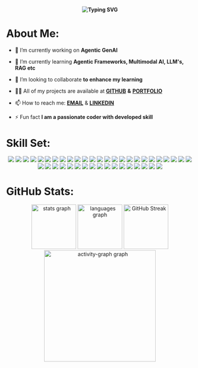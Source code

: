 <!--[![MasterHead](https://wallpapers.com/images/hd/think-about-coding-qlib86o7bz1fqbub.jpg)](https://github.com/Dr-Strange-01)-->
<!--<h1 align="center">A.o.A, It's KY 👋 </h1>-->
<!--<h1 align="center">Machine Learning/ Deep Learning/ GenAI Engineer</h1>-->
<h4 align="center"><img src="https://readme-typing-svg.demolab.com?font=Oswald&weight=700&size=45&pause=1000&color=3CA2C4&center=true&width=600&height=80&lines=Machine+Learning+Engineer;Deep+Learning+Engineer;Generative+AI+Engineer" alt="Typing SVG" /></a></h4>

<!--[![ѕтяαηgєr profile views](https://u8views.com/api/v1/github/profiles/125406268/views/day-week-month-total-count.svg)](https://u8views.com/github/Kaleemullah-Younas)
<a href="https://u8views.com/github/Kaleemullah-Younas"><img src="https://u8views.com/api/v1/github/profiles/125406268/views/day-week-month-total-count.svg"></a>-->

# **About Me**:
<!--<img align="right" width="300" alt="Coding" src="https://media.giphy.com/media/RbDKaczqWovIugyJmW/giphy.gif?cid=ecf05e47dpcfnaqf4og6cb4pkuc8tdv5r3alx4syfer7iu2b&ep=v1_gifs_related&rid=giphy.gif&ct=g">-->
- 🔭 I’m currently working on **Agentic GenAI**

- 🌱 I’m currently learning **Agentic Frameworks, Multimodal AI, LLM's, RAG etc**

- 👯 I’m looking to collaborate **to enhance my learning**

- 👨‍💻 All of my projects are available at [**GITHUB**](https://github.com/Kaleemullah-Younas?tab=repositories) **&** [**PORTFOLIO**](https://kaleemullahyounas.netlify.app/)  

- 📫 How to reach me: [**EMAIL**](mailto:kaleemullahyouus123@gmail.com) & [**LINKEDIN**](https://www.linkedin.com/in/kaleemullah-y-404300261/)

  
- ⚡ Fun fact **I am a passionate coder with developed skill**


# Skill Set:
<p align="center">
  <a href="https://git-scm.com/" target="_blank" rel="noreferrer"><img src="https://skillicons.dev/icons?i=git" /></a>
  <a href="https://kubernetes.io/docs/" target="_blank" rel="noreferrer"><img src="https://skillicons.dev/icons?i=kubernetes" /></a>
  <a href="https://www.docker.com/" target="_blank" rel="noreferrer"><img src="https://skillicons.dev/icons?i=docker" /></a>
  <a href="https://devdocs.io/c/" target="_blank" rel="noreferrer"><img src="https://skillicons.dev/icons?i=c" /></a>
  <a href="https://www.anaconda.com/" target="_blank" rel="noreferrer"><img src="https://skillicons.dev/icons?i=anaconda" /></a>
  <a href="https://aws.amazon.com/" target="_blank" rel="noreferrer"><img src="https://skillicons.dev/icons?i=aws" /></a>
  <a href="https://azure.microsoft.com/" target="_blank" rel="noreferrer"><img src="https://skillicons.dev/icons?i=azure" /></a>
  <a href="https://isocpp.org/" target="_blank" rel="noreferrer"><img src="https://skillicons.dev/icons?i=cpp" /></a>
  <a href="https://developer.mozilla.org/en-US/docs/Web/CSS" target="_blank" rel="noreferrer"><img src="https://skillicons.dev/icons?i=css" /></a>
  <a href="https://discord.com/" target="_blank" rel="noreferrer"><img src="https://skillicons.dev/icons?i=discord" /></a>
  <a href="https://fastapi.tiangolo.com/" target="_blank" rel="noreferrer"><img src="https://skillicons.dev/icons?i=fastapi" /></a>
  <a href="https://firebase.google.com/" target="_blank" rel="noreferrer"><img src="https://skillicons.dev/icons?i=firebase" /></a>
  <a href="https://www.figma.com/" target="_blank" rel="noreferrer"><img src="https://skillicons.dev/icons?i=figma" /></a>
  <a href="https://cloud.google.com/" target="_blank" rel="noreferrer"><img src="https://skillicons.dev/icons?i=gcp" /></a>
  <a href="https://www.heroku.com/" target="_blank" rel="noreferrer"><img src="https://skillicons.dev/icons?i=heroku" /></a>
  <a href="https://developer.mozilla.org/en-US/docs/Web/HTML" target="_blank" rel="noreferrer"><img src="https://skillicons.dev/icons?i=html" /></a>
  <a href="https://openai.com/" target="_blank" rel="noreferrer"><img src="https://skillicons.dev/icons?i=ai" /></a>
  <a href="https://developer.mozilla.org/en-US/docs/Web/JavaScript" target="_blank" rel="noreferrer"><img src="https://skillicons.dev/icons?i=js" /></a>
  <a href="https://mui.com/" target="_blank" rel="noreferrer"><img src="https://skillicons.dev/icons?i=materialui" /></a>
  <a href="https://www.mongodb.com/" target="_blank" rel="noreferrer"><img src="https://skillicons.dev/icons?i=mongodb" /></a>
  <a href="https://www.mysql.com/" target="_blank" rel="noreferrer"><img src="https://skillicons.dev/icons?i=mysql" /></a>
  <a href="https://www.netlify.com/" target="_blank" rel="noreferrer"><img src="https://skillicons.dev/icons?i=netlify" /></a>
  <a href="https://nextjs.org/" target="_blank" rel="noreferrer"><img src="https://skillicons.dev/icons?i=nextjs" /></a>
  <a href="https://nodejs.org/" target="_blank" rel="noreferrer"><img src="https://skillicons.dev/icons?i=nodejs" /></a>
  <a href="https://www.npmjs.com/" target="_blank" rel="noreferrer"><img src="https://skillicons.dev/icons?i=npm" /></a>
  <a href="https://opencv.org/" target="_blank" rel="noreferrer"><img src="https://skillicons.dev/icons?i=opencv" /></a>
  <a href="https://www.postman.com/" target="_blank" rel="noreferrer"><img src="https://skillicons.dev/icons?i=postman" /></a>
  <a href="https://www.jetbrains.com/pycharm/" target="_blank" rel="noreferrer"><img src="https://skillicons.dev/icons?i=pycharm" /></a>
  <a href="https://www.python.org/" target="_blank" rel="noreferrer"><img src="https://skillicons.dev/icons?i=py" /></a>
  <a href="https://pytorch.org/" target="_blank" rel="noreferrer"><img src="https://skillicons.dev/icons?i=pytorch" /></a>
  <a href="https://react.dev/" target="_blank" rel="noreferrer"><img src="https://skillicons.dev/icons?i=react" /></a>
  <a href="https://supabase.com/" target="_blank" rel="noreferrer"><img src="https://skillicons.dev/icons?i=supabase" /></a>
  <a href="https://scikit-learn.org/" target="_blank" rel="noreferrer"><img src="https://skillicons.dev/icons?i=sklearn" /></a>
  <a href="https://tailwindcss.com/" target="_blank" rel="noreferrer"><img src="https://skillicons.dev/icons?i=tailwind" /></a>
  <a href="https://www.tensorflow.org/" target="_blank" rel="noreferrer"><img src="https://skillicons.dev/icons?i=tensorflow" /></a>
  <a href="https://vercel.com/" target="_blank" rel="noreferrer"><img src="https://skillicons.dev/icons?i=vercel" /></a>
  <a href="https://flask.palletsprojects.com/" target="_blank" rel="noreferrer"><img src="https://skillicons.dev/icons?i=flask" /></a>
  <a href="https://cloud.google.com/docs" target="_blank" rel="noreferrer"><img src="https://skillicons.dev/icons?i=gcp" /></a>
  <a href="https://git-scm.com/" target="_blank" rel="noreferrer"><img src="https://skillicons.dev/icons?i=git" /></a>
  <a href="https://docs.github.com/actions" target="_blank" rel="noreferrer"><img src="https://skillicons.dev/icons?i=githubactions" /></a>
  <a href="https://www.linux.org/" target="_blank" rel="noreferrer"><img src="https://skillicons.dev/icons?i=linux" /></a>
  <a href="https://code.visualstudio.com/" target="_blank" rel="noreferrer"><img src="https://skillicons.dev/icons?i=vscode" /></a>
</p>

# GitHub Stats:
<div align="center">
  <img src="https://github-readme-stats.vercel.app/api?username=Kaleemullah-Younas&show_icons=true&locale=en&bg_color=0d1117&text_color=5bcdec&title_color=45bee5&hide_border=true&include_all_commits=true&count_private=true" height="120" alt="stats graph" />
  <img src="https://github-readme-stats.vercel.app/api/top-langs?username=Kaleemullah-Younas&locale=en&layout=compact&bg_color=0d1117&text_color=5bcdec&title_color=45bee5&hide_border=true" height="120" alt="languages graph" />
  <a href="https://git.io/streak-stats"><img src="https://streak-stats.demolab.com?user=Kaleemullah-Younas&theme=carbonfox&background=0d1117&hide_border=true&border_radius=5&order=3" height="120" alt="GitHub Streak" /></a>
  <img src="https://github-readme-activity-graph.vercel.app/graph?username=Kaleemullah-Younas&radius=16&theme=react-dark&area=true&hide_border=true&order=5" height="300" alt="activity-graph graph"  />
</div>
